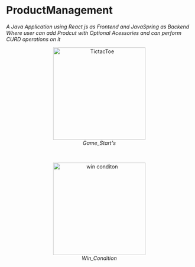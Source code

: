 # ProductManagement
*A Java Application using React js as Frontend and JavaSpring as Backend Where user can add Prodcut with Optional Acessories and can perform CURD operations on it*


<p align="center">
  <img src="https://github.com/aqibmohammed/Tic-Tac-Toe_java/blob/main/Screenshot%202023-09-19%20232741.png" alt=TictacToe width="250">
  <br>
    <em>Game_Start's</em>
</p>
<br/>
<p align="center">
    <img src="https://github.com/aqibmohammed/Tic-Tac-Toe_java/blob/main/Screenshot%202023-09-19%20232806.png" alt="win conditon" width="250">
  <br>
    <em>Win_Condition</em>
</p>
<!-- <figure class="image" align="center">
  <figcaption>Win Condition</figcaption>
</figure> -->
<!-- <img src="https://github.com/aqibmohammed/Tic-Tac-Toe_java/blob/main/Screenshot%202023-09-19%20232806.png" alt=wins width="250"> -->

